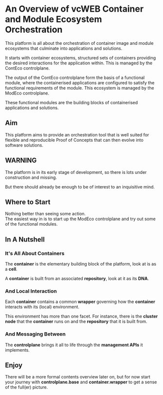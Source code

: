 # An Overview of vcWEB Container and Module Ecosystem Orchestration

This platform is all about the orchestration of container image and module ecosystems that culminate into applications and solutions.

It starts with container ecosystems, structured sets of containers providing the desired interactions for the application within. This is managed by the ContEco controlplane.

The output of the ContEco controlplane form the basis of a functional module, where the containerised applications are configured to satisfy the functional requirements of the module. This ecosystem is managed by the ModEco controlplane. 

These functional modules are the building blocks of containerised applications and solutions.

## Aim

This platform aims to provide an orchestration tool that is well suited for flexible and reproducible Proof of Concepts that can then evolve into  software solutions.

## WARNING

The platform is in its early stage of development, so there is lots under construction and missing.

But there should already be enough to be of interest to an inquisitive mind.

## Where to Start

Nothing better than seeing some action.  
The easiest way in is to start up the ModEco controlplane and try out some of the functional modules.

## In A Nutshell

### It's All About Containers

The __container__ is the elementary building block of the platform, look at is as a __cell__.

A __container__ is built from an associated __repository__, look at it as its __DNA__. 

### And Local Interaction

Each __container__ contains a common __wrapper__ governing how the __container__ interacts with its (local) environment.

This environment has more than one facet. For instance, there is the __cluster node__ that the __container__ runs on and the __repository__ that it is built from.

### And Messaging Between

The __controlplane__ brings it all to life through the __management APIs__ it implements.

## Enjoy

There will be a more formal contents overview later on, but for now start your journey with __controlplane.base__ and __container.wrapper__
to get a sense of the full(er) picture.

